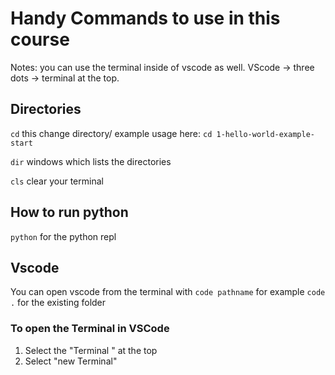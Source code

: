 # Handy Commands to use in this course

Notes: you can use the terminal inside of vscode as well.
VScode -> three dots -> terminal at the top.

## Directories

`cd` this change directory/
    example usage here: `cd 1-hello-world-example-start`

`dir` windows which lists the directories

`cls` clear your terminal

## How to run python

`python` for the python repl

## Vscode

You can open vscode from the terminal with `code pathname` for example `code .` for the existing folder

###  To open the Terminal in VSCode

1. Select the "Terminal " at the top
2. Select "new Terminal"
